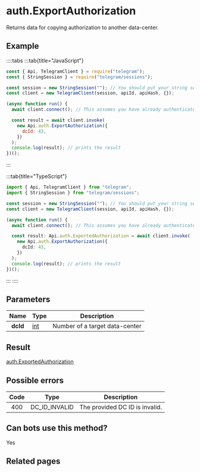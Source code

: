 # auth.ExportAuthorization

Returns data for copying authorization to another data-center.

## Example

::::tabs
:::tab{title="JavaScript"}

```js
const { Api, TelegramClient } = require("telegram");
const { StringSession } = require("telegram/sessions");

const session = new StringSession(""); // You should put your string session here
const client = new TelegramClient(session, apiId, apiHash, {});

(async function run() {
  await client.connect(); // This assumes you have already authenticated with .start()

  const result = await client.invoke(
    new Api.auth.ExportAuthorization({
      dcId: 43,
    })
  );
  console.log(result); // prints the result
})();
```

:::

:::tab{title="TypeScript"}

```ts
import { Api, TelegramClient } from "telegram";
import { StringSession } from "telegram/sessions";

const session = new StringSession(""); // You should put your string session here
const client = new TelegramClient(session, apiId, apiHash, {});

(async function run() {
  await client.connect(); // This assumes you have already authenticated with .start()

  const result: Api.auth.ExportedAuthorization = await client.invoke(
    new Api.auth.ExportAuthorization({
      dcId: 43,
    })
  );
  console.log(result); // prints the result
})();
```

:::
::::

## Parameters

|   Name   | Type                                      | Description                    |
| :------: | ----------------------------------------- | ------------------------------ |
| **dcId** | [int](https://core.telegram.org/type/int) | Number of a target data-center |

## Result

[auth.ExportedAuthorization](https://core.telegram.org/type/auth.ExportedAuthorization)

## Possible errors

| Code | Type          | Description                    |
| :--: | ------------- | ------------------------------ |
| 400  | DC_ID_INVALID | The provided DC ID is invalid. |

## Can bots use this method?

Yes

## Related pages
